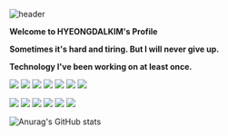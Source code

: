 
![header](https://capsule-render.vercel.app/api?type=SLICE&color=auto&height=300&section=header&text=　　　　　　　　ODOC%20&fontSize=70)

**Welcome to HYEONGDALKIM's Profile**

**Sometimes it's hard and tiring. But I will never give up.**

**Technology I've been working on at least once.** 

<img src="https://img.shields.io/badge/JavaScript-f7e600?style=flat-square&logo=javascript&logoColor=white"/></a>
<img src="https://img.shields.io/badge/HTML-E34F26?style=flat-square&logo=HTML5&logoColor=white"/></a>
<img src="https://img.shields.io/badge/CSS-0067a3?style=flat-square&logo=CSS3&logoColor=white"/></a>
<img src="https://img.shields.io/badge/React-61DAFB?style=flat-square&logo=React&logoColor=white"/></a>
<img src="https://img.shields.io/badge/C-A8B9CC?style=flat-square&logo=C&logoColor=white"/></a>
<img src="https://img.shields.io/badge/C++-00599C?style=flat-square&logo=C++&logoColor=white"/></a>
<img src="https://img.shields.io/badge/Node.js-339933?style=flat-square&logo=Node.js&logoColor=white"/></a>

<img src="https://img.shields.io/badge/Express-000000?style=flat-square&logo=Express&logoColor=white"/></a>
<img src="https://img.shields.io/badge/Java-007396?style=flat-square&logo=Java&logoColor=white"/></a>
<img src="https://img.shields.io/badge/Android Studio-3DDC84?style=flat-square&logo=AndroidStudio&logoColor=white"/></a>
<img src="https://img.shields.io/badge/MySQL-4479A1?style=flat-square&logo=MySQL&logoColor=white"/></a>
<img src="https://img.shields.io/badge/oracle_sqldeveloper-F80000?style=flat-square&logo=Oracle&logoColor=white"/></a>
<img src="https://img.shields.io/badge/Linux-FCC624?style=flat-square&logo=Linux&logoColor=white"/></a>

![Anurag's GitHub stats](https://github-readme-stats.vercel.app/api?username=HYEONGDALKIM&theme=dark&show_icons=true)
